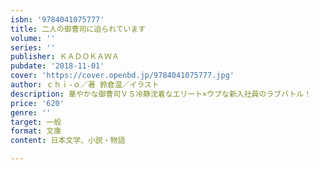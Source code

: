 ```yaml
---
isbn: '9784041075777'
title: 二人の御曹司に迫られています
volume: ''
series: ''
publisher: ＫＡＤＯＫＡＷＡ
pubdate: '2018-11-01'
cover: 'https://cover.openbd.jp/9784041075777.jpg'
author: ｃｈｉ‐ｏ／著 鈴倉温／イラスト
description: 華やかな御曹司ＶＳ冷静沈着なエリート×ウブな新入社員のラブバトル！
price: '620'
genre: ''
target: 一般
format: 文庫
content: 日本文学、小説・物語

---
```


